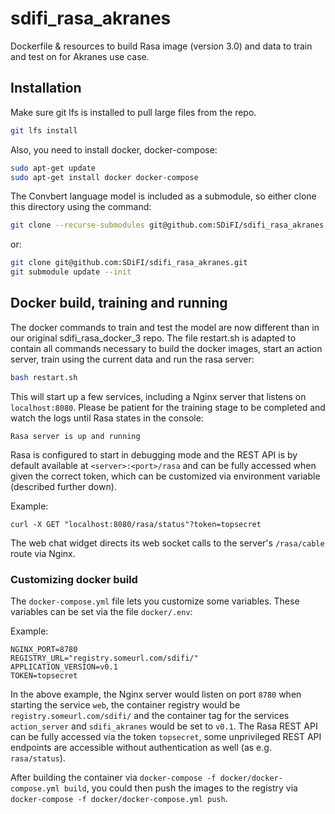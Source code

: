 # sdifi_rasa_akranes

Dockerfile & resources to build Rasa image (version 3.0) and data to train and test on for Akranes use case.

## Installation

Make sure git lfs is installed to pull large files from the repo.

```bash
git lfs install
```

Also, you need to install docker, docker-compose:

```bash
sudo apt-get update
sudo apt-get install docker docker-compose
```

The Convbert language model is included as a submodule, so either clone this directory using the command:

```bash
git clone --recurse-submodules git@github.com:SDiFI/sdifi_rasa_akranes.git
```
or:

```bash
git clone git@github.com:SDiFI/sdifi_rasa_akranes.git
git submodule update --init
```

## Docker build, training and running

The docker commands to train and test the model are now different than in our original sdifi_rasa_docker_3 repo. The file restart.sh is adapted to contain all commands necessary to build the docker images, start an action server, train using the current data and run the rasa server:

```bash
bash restart.sh
```

This will start up a few services, including a Nginx server that listens on `localhost:8080`. Please be patient for the training stage to be completed and watch the logs until Rasa states in the console:

```
Rasa server is up and running
```

Rasa is configured to start in debugging mode and the REST API is by default available at `<server>:<port>/rasa` and can be fully accessed when given the correct token, which can be customized via environment variable (described further down). 

Example:

```curl
curl -X GET "localhost:8080/rasa/status"?token=topsecret
````

The web chat widget directs its web socket calls to the server's `/rasa/cable` route via Nginx.

### Customizing docker build

The `docker-compose.yml` file lets you customize some variables. These variables can be set via the file `docker/.env`:

Example:

```
NGINX_PORT=8780
REGISTRY_URL="registry.someurl.com/sdifi/"
APPLICATION_VERSION=v0.1
TOKEN=topsecret
```

In the above example, the Nginx server would listen on port `8780` when starting the service `web`, the container registry would be `registry.someurl.com/sdifi/` and the container tag for the services `action_server` and `sdifi_akranes` would be set to `v0.1`. The Rasa REST API can be fully accessed via the token `topsecret`, some unprivileged REST API endpoints are accessible without authentication as well (as e.g. `rasa/status`).

After building the container via `docker-compose -f docker/docker-compose.yml build`, you could then push the images to the registry via `docker-compose -f docker/docker-compose.yml push`.
